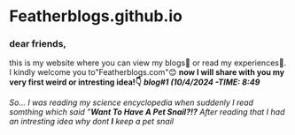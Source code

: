 # Featherblogs.github.io
### dear friends, 
  this is my website where you can view my blogs👀 or read my experiences🌿.
  I kindly welcome you to"Featherblogs.com"😊
   **now I will share with you my very first weird or intresting idea!👇**
 **_blog#1 (10/4/2024 -TIME: 8:49_**
 
  _So... I was reading my science encyclopedia when suddenly I read somthing which said
  "**Want To Have A Pet Snail?!?** After reading that I had an intresting idea why dont
  **I** keep a pet snail_
  
 
